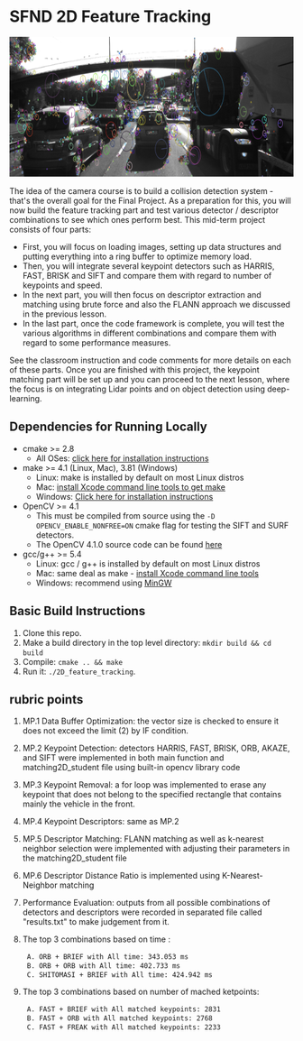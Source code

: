# SFND 2D Feature Tracking

<img src="images/keypoints.png" width="820" height="248" />

The idea of the camera course is to build a collision detection system - that's the overall goal for the Final Project. As a preparation for this, you will now build the feature tracking part and test various detector / descriptor combinations to see which ones perform best. This mid-term project consists of four parts:

* First, you will focus on loading images, setting up data structures and putting everything into a ring buffer to optimize memory load. 
* Then, you will integrate several keypoint detectors such as HARRIS, FAST, BRISK and SIFT and compare them with regard to number of keypoints and speed. 
* In the next part, you will then focus on descriptor extraction and matching using brute force and also the FLANN approach we discussed in the previous lesson. 
* In the last part, once the code framework is complete, you will test the various algorithms in different combinations and compare them with regard to some performance measures. 

See the classroom instruction and code comments for more details on each of these parts. Once you are finished with this project, the keypoint matching part will be set up and you can proceed to the next lesson, where the focus is on integrating Lidar points and on object detection using deep-learning. 

## Dependencies for Running Locally
* cmake >= 2.8
  * All OSes: [click here for installation instructions](https://cmake.org/install/)
* make >= 4.1 (Linux, Mac), 3.81 (Windows)
  * Linux: make is installed by default on most Linux distros
  * Mac: [install Xcode command line tools to get make](https://developer.apple.com/xcode/features/)
  * Windows: [Click here for installation instructions](http://gnuwin32.sourceforge.net/packages/make.htm)
* OpenCV >= 4.1
  * This must be compiled from source using the `-D OPENCV_ENABLE_NONFREE=ON` cmake flag for testing the SIFT and SURF detectors.
  * The OpenCV 4.1.0 source code can be found [here](https://github.com/opencv/opencv/tree/4.1.0)
* gcc/g++ >= 5.4
  * Linux: gcc / g++ is installed by default on most Linux distros
  * Mac: same deal as make - [install Xcode command line tools](https://developer.apple.com/xcode/features/)
  * Windows: recommend using [MinGW](http://www.mingw.org/)

## Basic Build Instructions

1. Clone this repo.
2. Make a build directory in the top level directory: `mkdir build && cd build`
3. Compile: `cmake .. && make`
4. Run it: `./2D_feature_tracking`.

##  rubric points

1. MP.1 Data Buffer Optimization: the vector size is checked to ensure it does not exceed the limit (2) by IF condition.

2. MP.2 Keypoint Detection: detectors HARRIS, FAST, BRISK, ORB, AKAZE, and SIFT were implemented in both main function and matching2D_student file using built-in opencv library code

3. MP.3 Keypoint Removal: a for loop was implemented to erase any keypoint that does not belong to the specified rectangle that contains mainly the vehicle in the front.

4. MP.4 Keypoint Descriptors: same as MP.2

5. MP.5 Descriptor Matching: FLANN matching as well as k-nearest neighbor selection were implemented with adjusting their parameters in the matching2D_student file 

6. MP.6 Descriptor Distance Ratio is implemented using K-Nearest-Neighbor matching

7. Performance Evaluation: outputs from all possible combinations of detectors and descriptors were recorded in separated file called "results.txt" to make judgement from it.

8. The top 3 combinations based on time :
		
        A. ORB + BRIEF with All time: 343.053 ms
        B. ORB + ORB with All time: 402.733 ms
        C. SHITOMASI + BRIEF with All time: 424.942 ms

9. The top 3 combinations based on number of mached ketpoints:

		A. FAST + BRIEF with All matched keypoints: 2831
        B. FAST + ORB with All matched keypoints: 2768
        C. FAST + FREAK with All matched keypoints: 2233